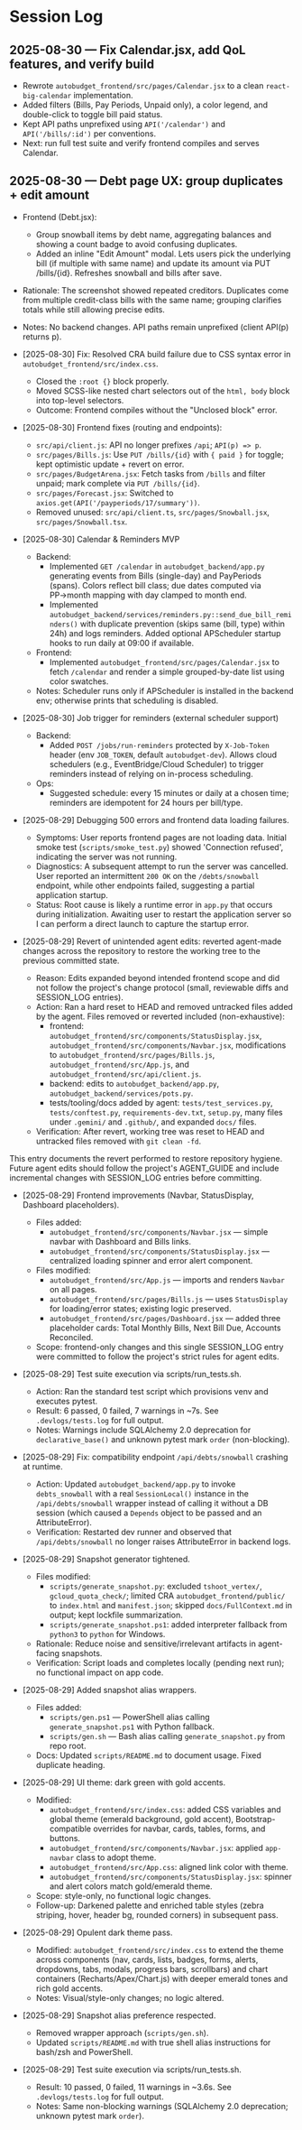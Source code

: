 # Session Log

## 2025-08-30 — Fix Calendar.jsx, add QoL features, and verify build

- Rewrote `autobudget_frontend/src/pages/Calendar.jsx` to a clean `react-big-calendar` implementation.
- Added filters (Bills, Pay Periods, Unpaid only), a color legend, and double-click to toggle bill paid status.
- Kept API paths unprefixed using `API('/calendar')` and `API('/bills/:id')` per conventions.
- Next: run full test suite and verify frontend compiles and serves Calendar.

## 2025-08-30 — Debt page UX: group duplicates + edit amount

- Frontend (Debt.jsx):
  - Group snowball items by debt name, aggregating balances and showing a count badge to avoid confusing duplicates.
  - Added an inline "Edit Amount" modal. Lets users pick the underlying bill (if multiple with same name) and update its amount via PUT /bills/{id}. Refreshes snowball and bills after save.
- Rationale: The screenshot showed repeated creditors. Duplicates come from multiple credit-class bills with the same name; grouping clarifies totals while still allowing precise edits.
- Notes: No backend changes. API paths remain unprefixed (client API(p) returns p).
- [2025-08-30] Fix: Resolved CRA build failure due to CSS syntax error in `autobudget_frontend/src/index.css`.

  - Closed the `:root {}` block properly.
  - Moved SCSS-like nested chart selectors out of the `html, body` block into top-level selectors.
  - Outcome: Frontend compiles without the "Unclosed block" error.

- [2025-08-30] Frontend fixes (routing and endpoints):

  - `src/api/client.js`: API no longer prefixes `/api`; `API(p) => p`.
  - `src/pages/Bills.js`: Use `PUT /bills/{id}` with `{ paid }` for toggle; kept optimistic update + revert on error.
  - `src/pages/BudgetArena.jsx`: Fetch tasks from `/bills` and filter unpaid; mark complete via `PUT /bills/{id}`.
  - `src/pages/Forecast.jsx`: Switched to `axios.get(API('/payperiods/17/summary'))`.
  - Removed unused: `src/api/client.ts`, `src/pages/Snowball.jsx`, `src/pages/Snowball.tsx`.

- [2025-08-30] Calendar & Reminders MVP

  - Backend:
    - Implemented `GET /calendar` in `autobudget_backend/app.py` generating events from Bills (single-day) and PayPeriods (spans). Colors reflect bill class; due dates computed via PP→month mapping with day clamped to month end.
    - Implemented `autobudget_backend/services/reminders.py::send_due_bill_reminders()` with duplicate prevention (skips same (bill, type) within 24h) and logs reminders. Added optional APScheduler startup hooks to run daily at 09:00 if available.
  - Frontend:
    - Implemented `autobudget_frontend/src/pages/Calendar.jsx` to fetch `/calendar` and render a simple grouped-by-date list using color swatches.
  - Notes: Scheduler runs only if APScheduler is installed in the backend env; otherwise prints that scheduling is disabled.

- [2025-08-30] Job trigger for reminders (external scheduler support)

  - Backend:
    - Added `POST /jobs/run-reminders` protected by `X-Job-Token` header (env `JOB_TOKEN`, default `autobudget-dev`). Allows cloud schedulers (e.g., EventBridge/Cloud Scheduler) to trigger reminders instead of relying on in-process scheduling.
  - Ops:
    - Suggested schedule: every 15 minutes or daily at a chosen time; reminders are idempotent for 24 hours per bill/type.

- [2025-08-29] Debugging 500 errors and frontend data loading failures.

  - Symptoms: User reports frontend pages are not loading data. Initial smoke test (`scripts/smoke_test.py`) showed 'Connection refused', indicating the server was not running.
  - Diagnostics: A subsequent attempt to run the server was cancelled. User reported an intermittent `200 OK` on the `/debts/snowball` endpoint, while other endpoints failed, suggesting a partial application startup.
  - Status: Root cause is likely a runtime error in `app.py` that occurs during initialization. Awaiting user to restart the application server so I can perform a direct launch to capture the startup error.

- [2025-08-29] Revert of unintended agent edits: reverted agent-made changes across the repository to restore the working tree to the previous committed state.
  - Reason: Edits expanded beyond intended frontend scope and did not follow the project's change protocol (small, reviewable diffs and SESSION_LOG entries).
  - Action: Ran a hard reset to HEAD and removed untracked files added by the agent. Files removed or reverted included (non-exhaustive):
    - frontend: `autobudget_frontend/src/components/StatusDisplay.jsx`, `autobudget_frontend/src/components/Navbar.jsx`, modifications to `autobudget_frontend/src/pages/Bills.js`, `autobudget_frontend/src/App.js`, and `autobudget_frontend/src/api/client.js`.
    - backend: edits to `autobudget_backend/app.py`, `autobudget_backend/services/pots.py`.
    - tests/tooling/docs added by agent: `tests/test_services.py`, `tests/conftest.py`, `requirements-dev.txt`, `setup.py`, many files under `.gemini/` and `.github/`, and expanded `docs/` files.
  - Verification: After revert, working tree was reset to HEAD and untracked files removed with `git clean -fd`.

This entry documents the revert performed to restore repository hygiene. Future agent edits should follow the project's AGENT_GUIDE and include incremental changes with SESSION_LOG entries before committing.

- [2025-08-29] Frontend improvements (Navbar, StatusDisplay, Dashboard placeholders).

  - Files added:
    - `autobudget_frontend/src/components/Navbar.jsx` — simple navbar with Dashboard and Bills links.
    - `autobudget_frontend/src/components/StatusDisplay.jsx` — centralized loading spinner and error alert component.
  - Files modified:
    - `autobudget_frontend/src/App.js` — imports and renders `Navbar` on all pages.
    - `autobudget_frontend/src/pages/Bills.js` — uses `StatusDisplay` for loading/error states; existing logic preserved.
    - `autobudget_frontend/src/pages/Dashboard.jsx` — added three placeholder cards: Total Monthly Bills, Next Bill Due, Accounts Reconciled.
  - Scope: frontend-only changes and this single SESSION_LOG entry were committed to follow the project's strict rules for agent edits.

- [2025-08-29] Test suite execution via scripts/run_tests.sh.

  - Action: Ran the standard test script which provisions venv and executes pytest.
  - Result: 6 passed, 0 failed, 7 warnings in ~7s. See `.devlogs/tests.log` for full output.
  - Notes: Warnings include SQLAlchemy 2.0 deprecation for `declarative_base()` and unknown pytest mark `order` (non-blocking).

- [2025-08-29] Fix: compatibility endpoint `/api/debts/snowball` crashing at runtime.

  - Action: Updated `autobudget_backend/app.py` to invoke `debts_snowball` with a real `SessionLocal()` instance in the `/api/debts/snowball` wrapper instead of calling it without a DB session (which caused a `Depends` object to be passed and an AttributeError).
  - Verification: Restarted dev runner and observed that `/api/debts/snowball` no longer raises AttributeError in backend logs.

- [2025-08-29] Snapshot generator tightened.

  - Files modified:
    - `scripts/generate_snapshot.py`: excluded `tshoot_vertex/`, `gcloud_quota_check/`; limited CRA `autobudget_frontend/public/` to `index.html` and `manifest.json`; skipped `docs/FullContext.md` in output; kept lockfile summarization.
    - `scripts/generate_snapshot.ps1`: added interpreter fallback from `python3` to `python` for Windows.
  - Rationale: Reduce noise and sensitive/irrelevant artifacts in agent-facing snapshots.
  - Verification: Script loads and completes locally (pending next run); no functional impact on app code.

- [2025-08-29] Added snapshot alias wrappers.

  - Files added:
    - `scripts/gen.ps1` — PowerShell alias calling `generate_snapshot.ps1` with Python fallback.
    - `scripts/gen.sh` — Bash alias calling `generate_snapshot.py` from repo root.
  - Docs: Updated `scripts/README.md` to document usage. Fixed duplicate heading.

- [2025-08-29] UI theme: dark green with gold accents.

  - Modified:
    - `autobudget_frontend/src/index.css`: added CSS variables and global theme (emerald background, gold accent), Bootstrap-compatible overrides for navbar, cards, tables, forms, and buttons.
    - `autobudget_frontend/src/components/Navbar.jsx`: applied `app-navbar` class to adopt theme.
    - `autobudget_frontend/src/App.css`: aligned link color with theme.
    - `autobudget_frontend/src/components/StatusDisplay.jsx`: spinner and alert colors match gold/emerald theme.
  - Scope: style-only, no functional logic changes.
  - Follow-up: Darkened palette and enriched table styles (zebra striping, hover, header bg, rounded corners) in subsequent pass.

- [2025-08-29] Opulent dark theme pass.

  - Modified: `autobudget_frontend/src/index.css` to extend the theme across components (nav, cards, lists, badges, forms, alerts, dropdowns, tabs, modals, progress bars, scrollbars) and chart containers (Recharts/Apex/Chart.js) with deeper emerald tones and rich gold accents.
  - Notes: Visual/style-only changes; no logic altered.

- [2025-08-29] Snapshot alias preference respected.

  - Removed wrapper approach (`scripts/gen.sh`).
  - Updated `scripts/README.md` with true shell alias instructions for bash/zsh and PowerShell.

- [2025-08-29] Test suite execution via scripts/run_tests.sh.

  - Result: 10 passed, 0 failed, 11 warnings in ~3.6s. See `.devlogs/tests.log` for full output.
  - Notes: Same non-blocking warnings (SQLAlchemy 2.0 deprecation; unknown pytest mark `order`).
